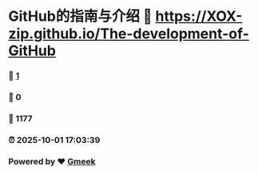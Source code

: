 # GitHub的指南与介绍 :link: https://XOX-zip.github.io/The-development-of-GitHub 
### :page_facing_up: [1](https://XOX-zip.github.io/The-development-of-GitHub/tag.html) 
### :speech_balloon: 0 
### :hibiscus: 1177 
### :alarm_clock: 2025-10-01 17:03:39 
### Powered by :heart: [Gmeek](https://github.com/Meekdai/Gmeek)
